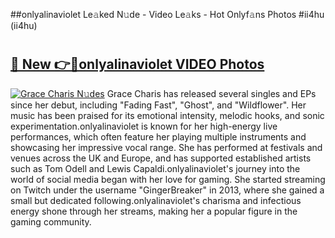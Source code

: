 ##onlyalinaviolet Le𝚊ked N𝚞de - Video Le𝚊ks - Hot Onlyf𝚊ns Photos #ii4hu (ii4hu)

# <h2><a href="https://mediaupload.pro?title=onlyalinaviolet&ref=9FEB">🔗 New 👉🔴onlyalinaviolet VIDEO Photos</a></h2>

[![Grace Charis N𝚞des](https://i.imgur.com/rIISA9y.gif)](https://mediaupload.pro?title=onlyalinaviolet&ref=9FEB)
Grace Charis has released several singles and EPs since her debut, including "Fading Fast", "Ghost", and "Wildflower". Her music has been praised for its emotional intensity, melodic hooks, and sonic experimentation.onlyalinaviolet is known for her high-energy live performances, which often feature her playing multiple instruments and showcasing her impressive vocal range. She has performed at festivals and venues across the UK and Europe, and has supported established artists such as Tom Odell and Lewis Capaldi.onlyalinaviolet's journey into the world of social media began with her love for gaming. She started streaming on Twitch under the username "GingerBreaker" in 2013, where she gained a small but dedicated following.onlyalinaviolet's charisma and infectious energy shone through her streams, making her a popular figure in the gaming community.